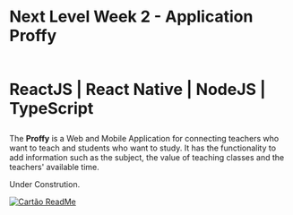 <h1><br> Next Level Week 2 - Application Proffy

<br> ReactJS | React Native | NodeJS | TypeScript</h1>

<p>The <strong>Proffy</strong> is a Web and Mobile Application for connecting teachers who want to teach and students who want to study. It has the functionality to add information such as the subject, the value of teaching classes and the teachers' available time.</p>

Under Constrution.

[![Cartão ReadMe](https://github-readme-stats.vercel.app/api/pin/?Username=billiemoreira&repo=github-readme-stats)](https://github.com/anuraghazra/github-readme-stats)
